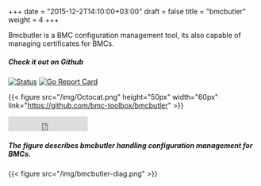 +++
date = "2015-12-2T14:10:00+03:00"
draft = false
title = "bmcbutler"
weight = 4
+++

Bmcbutler is a BMC configuration management tool, its also capable of managing certificates for BMCs.

##### **Check it out on Github**
[![Status](https://api.travis-ci.org/bmc-toolbox/bmcbutler.svg?branch=master)](https://travis-ci.org/bmc-toolbox/bmcbutler)
[![Go Report Card](https://goreportcard.com/badge/github.com/bmc-toolbox/bmcbutler)](https://goreportcard.com/report/github.com/bmc-toolbox/bmcbutler)

  {{< figure src="/img/Octocat.png" height="50px" width="60px" link="https://github.com/bmc-toolbox/bmcbutler" >}}

 <iframe src="https://ghbtns.com/github-btn.html?user=bmc-toolbox&repo=bmcbutler&type=star&count=true" frameborder="0" scrolling="0" width="160px" height="30px"></iframe>
 
  
##### The figure describes bmcbutler handling configuration management for BMCs.  


{{<  figure src="/img/bmcbutler-diag.png" >}}



